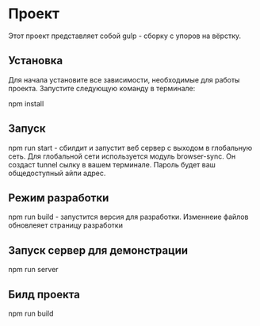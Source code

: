 # Проект

Этот проект представляет собой gulp - сборку с упоров на вёрстку. 

## Установка

Для начала установите все зависимости, необходимые для работы проекта. Запустите следующую команду в терминале:

npm install

## Запуск

npm run start - сбилдит и запустит веб сервер с выходом в глобальную сеть.
Для глобальной сети используется модуль browser-sync.
Он создаст tunnel сылку в вашем терминале. Пароль будет ваш общедоступный айпи адрес.

## Режим разработки

npm run build - запустится версия для разработки. Изменнеие файлов обновлеяет страницу разработки

## Запуск сервер для демонстрации

npm run server

## Билд проекта

npm run build